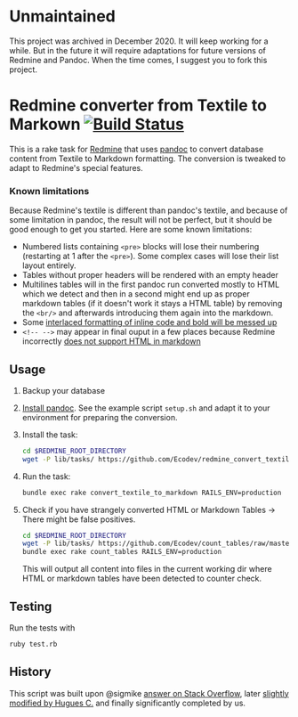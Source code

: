 # Unmaintained

This project was archived in December 2020. It will keep working for a while. But in the future it will require adaptations for future versions of Redmine and Pandoc. When the time comes, I suggest you to fork this project.

# Redmine converter from Textile to Markown [![Build Status](https://travis-ci.com/Ecodev/redmine_convert_textile_to_markown.svg?branch=master)](https://travis-ci.com/Ecodev/redmine_convert_textile_to_markown)

This is a rake task for [Redmine](http://www.redmine.org/) that uses [pandoc](http://pandoc.org/) to convert database content from Textile to Markdown formatting. The conversion is tweaked to adapt to Redmine's special features.

### Known limitations

Because Redmine's textile is different than pandoc's textile, and because of
some limitation in pandoc, the result will not be perfect, but it should be good
enough to get you started. Here are some known limitations:

* Numbered lists containing `<pre>` blocks will lose their numbering (restarting at 1 after the `<pre>`). Some complex cases will lose their list layout entirely.
* Tables without proper headers will be rendered with an empty header
* Multilines tables will in the first pandoc run converted mostly to HTML which we detect and then in a second might end up as proper markdown tables (if it doesn't work it stays a HTML table) by removing the `<br/>` and afterwards introducing them again into the markdown.
* Some [interlaced formatting of inline code and bold will be messed up](https://github.com/jgm/pandoc/issues/3024)
* `<!-- -->` may appear in final ouput in a few places because Redmine incorrectly [does not support HTML in markdown](http://www.redmine.org/issues/20497)

## Usage

1. Backup your database
2. [Install pandoc](http://pandoc.org/installing.html).
   See the example script `setup.sh` and adapt it to your environment for preparing the conversion.
3. Install the task:

    ```sh
    cd $REDMINE_ROOT_DIRECTORY
    wget -P lib/tasks/ https://github.com/Ecodev/redmine_convert_textile_to_markown/raw/master/convert_textile_to_markdown.rake
    ```

4. Run the task:

    ```sh
    bundle exec rake convert_textile_to_markdown RAILS_ENV=production
    ```

5. Check if you have strangely converted HTML or Markdown Tables -> There might be false positives.

   ```sh
   cd $REDMINE_ROOT_DIRECTORY
   wget -P lib/tasks/ https://github.com/Ecodev/count_tables/raw/master/convert_textile_to_markdown.rake
   bundle exec rake count_tables RAILS_ENV=production
   ```

   This will output all content into files in the current working dir where HTML or markdown tables have been detected to counter check.

## Testing

Run the tests with

```sh
ruby test.rb
```

## History

This script was built upon @sigmike [answer on Stack Overflow](http://stackoverflow.com/a/19876009), later [slightly modified by Hugues C.](http://www.redmine.org/issues/22005) and finally significantly completed by us.
